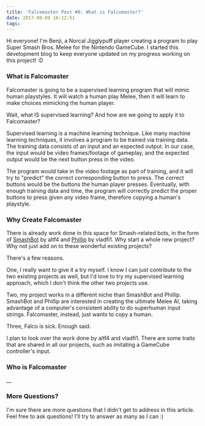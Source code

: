 ```yaml
---
title: 'Falcomaster Post #0: What is Falcomaster?'
date: 2017-08-09 16:12:51
tags:
---
```


Hi everyone! I'm Benji, a Norcal Jigglypuff player creating a program to play Super Smash Bros. Melee for the Nintendo GameCube. I started this development blog to keep everyone updated on my progress working on this project! :D

### What is Falcomaster

Falcomaster is going to be a supervised learning program that will mimic human
playstyles. It will watch a human play Melee, then it will learn to make choices
mimicking the human player.

Wait, what IS supervised learning? And how are we going to apply it to Falcomaster?

Supervised learning is a machine learning technique. Like many machine learning
techniques, it involves a program to be trained via training data. The training
data consists of an input and an expected output. In our case, the input would
be video frames/footage of gameplay, and the expected output would be the next
button press in the video.

The program would take in the video footage as part of training, and it will try
to "predict" the correct corresponding button to press. The correct buttons would be the buttons the human
player presses. Eventually, with enough
training data and time, the program will correctly predict the proper buttons
to press given any video frame, therefore copying a human's playstyle.

### Why Create Falcomaster

There is already work done in this space for Smash-related bots, in the form of
[SmashBot](https://github.com/altf4/SmashBot) by altf4 and
[Phillip](https://github.com/vladfi1/phillip) by vladfi1. Why start a whole new
project? Why not just add on to these wonderful existing projects?

There's a few reasons.

One, I really want to give it a try myself. I know I can just contribute to the
two existing projects as well, but I'd love to try my supervised learning approach,
which I don't think the other two projects use.

Two, my project works in a different niche than SmashBot and Phillip. SmashBot and Phillip are interested in creating the ultimate Melee AI, taking advantage of a computer's consistent ability to do superhuman input strings. Falcomaster, instead, just wants to copy a human.

Three, Falco is sick. Enough said.

I plan to look over the work done by altf4 and vladfi1. There are some traits that are shared in all our projects, such as imitating a GameCube controller's input.

### Who is Falcomaster

__

### More Questions?

I'm sure there are more questions that I didn't get to address in this article. Feel free to ask questions! I'll try to answer as many as I can :)
